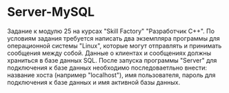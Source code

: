 # Server-MySQL
Задание к модулю 25 на курсах "Skill Factory" "Разработчик С++". По условиям задания требуется написать два экземпляра программы для операционной системы "Linux", которые могут отправлять и принимать сообщения между собой.  Данные о клиентах и сообщениях должны храниться в базе данных SQL.
После запуска программы "Server" для подключения к базе данных необходимо последоваетльно внести: название хоста (например "localhost"), имя пользователя, пароль для подключения к базе данных и имя активной базы данных.
